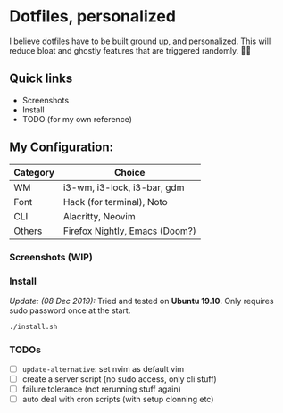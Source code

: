 # Dotfiles, personalized

I believe dotfiles have to be built ground up, and personalized. This will reduce bloat and ghostly features that are triggered randomly. :ghost::joy:

## Quick links

- Screenshots
- Install
- TODO (for my own reference)

## My Configuration:

| Category | Choice                         |
| -------- | ------------------------------ |
| WM       | i3-wm, i3-lock, i3-bar, gdm    |
| Font     | Hack (for terminal), Noto      |
| CLI      | Alacritty, Neovim              |
| Others   | Firefox Nightly, Emacs (Doom?) |

### Screenshots (WIP)

### Install

_Update: (08 Dec 2019):_ Tried and tested on **Ubuntu 19.10**. Only requires sudo password once at the start.

```bash
./install.sh
```

### TODOs

- [ ] `update-alternative`: set nvim as default vim
- [ ] create a server script (no sudo access, only cli stuff)
- [ ] failure tolerance (not rerunning stuff again)
- [ ] auto deal with cron scripts (with setup clonning etc)
